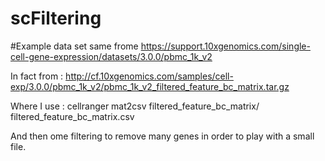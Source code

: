 # scFiltering

#Example data set same frome
https://support.10xgenomics.com/single-cell-gene-expression/datasets/3.0.0/pbmc_1k_v2

In fact from :
http://cf.10xgenomics.com/samples/cell-exp/3.0.0/pbmc_1k_v2/pbmc_1k_v2_filtered_feature_bc_matrix.tar.gz

Where I use : cellranger mat2csv filtered_feature_bc_matrix/ filtered_feature_bc_matrix.csv

And then ome filtering to remove many genes in order to play with a small file.
